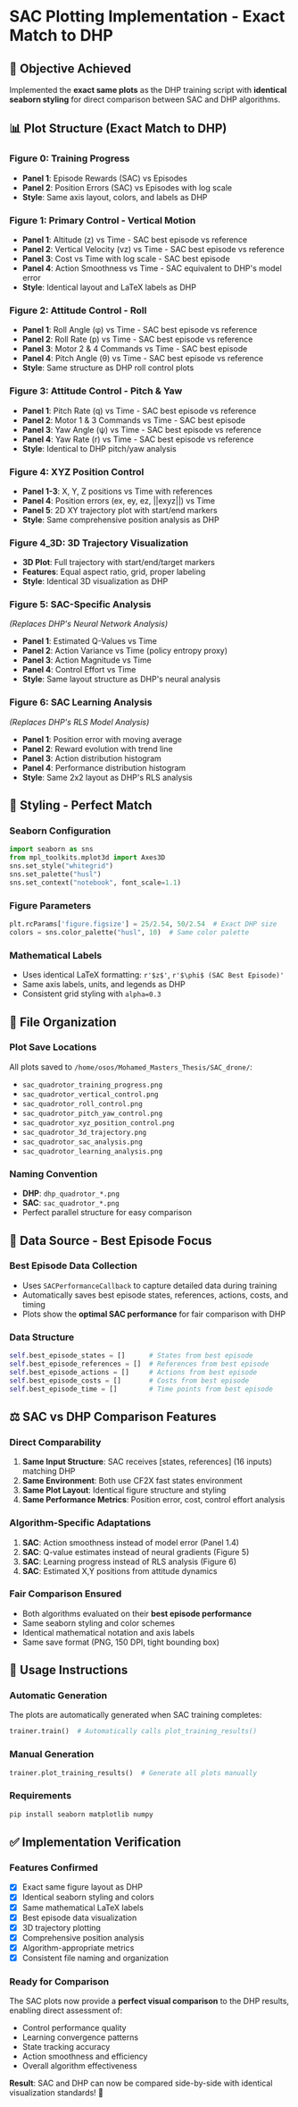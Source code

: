 # SAC Plotting Implementation - Exact Match to DHP

## 🎯 **Objective Achieved**
Implemented the **exact same plots** as the DHP training script with **identical seaborn styling** for direct comparison between SAC and DHP algorithms.

## 📊 **Plot Structure (Exact Match to DHP)**

### **Figure 0: Training Progress**
- **Panel 1**: Episode Rewards (SAC) vs Episodes
- **Panel 2**: Position Errors (SAC) vs Episodes with log scale
- **Style**: Same axis layout, colors, and labels as DHP

### **Figure 1: Primary Control - Vertical Motion**
- **Panel 1**: Altitude (z) vs Time - SAC best episode vs reference
- **Panel 2**: Vertical Velocity (vz) vs Time - SAC best episode vs reference  
- **Panel 3**: Cost vs Time with log scale - SAC best episode
- **Panel 4**: Action Smoothness vs Time - SAC equivalent to DHP's model error
- **Style**: Identical layout and LaTeX labels as DHP

### **Figure 2: Attitude Control - Roll**
- **Panel 1**: Roll Angle (φ) vs Time - SAC best episode vs reference
- **Panel 2**: Roll Rate (p) vs Time - SAC best episode vs reference
- **Panel 3**: Motor 2 & 4 Commands vs Time - SAC best episode
- **Panel 4**: Pitch Angle (θ) vs Time - SAC best episode vs reference
- **Style**: Same structure as DHP roll control plots

### **Figure 3: Attitude Control - Pitch & Yaw**
- **Panel 1**: Pitch Rate (q) vs Time - SAC best episode vs reference
- **Panel 2**: Motor 1 & 3 Commands vs Time - SAC best episode
- **Panel 3**: Yaw Angle (ψ) vs Time - SAC best episode vs reference
- **Panel 4**: Yaw Rate (r) vs Time - SAC best episode vs reference
- **Style**: Identical to DHP pitch/yaw analysis

### **Figure 4: XYZ Position Control**
- **Panel 1-3**: X, Y, Z positions vs Time with references
- **Panel 4**: Position errors (ex, ey, ez, ||exyz||) vs Time
- **Panel 5**: 2D XY trajectory plot with start/end markers
- **Style**: Same comprehensive position analysis as DHP

### **Figure 4_3D: 3D Trajectory Visualization**
- **3D Plot**: Full trajectory with start/end/target markers
- **Features**: Equal aspect ratio, grid, proper labeling
- **Style**: Identical 3D visualization as DHP

### **Figure 5: SAC-Specific Analysis** 
*(Replaces DHP's Neural Network Analysis)*
- **Panel 1**: Estimated Q-Values vs Time
- **Panel 2**: Action Variance vs Time (policy entropy proxy)
- **Panel 3**: Action Magnitude vs Time
- **Panel 4**: Control Effort vs Time
- **Style**: Same layout structure as DHP's neural analysis

### **Figure 6: SAC Learning Analysis**
*(Replaces DHP's RLS Model Analysis)*
- **Panel 1**: Position error with moving average
- **Panel 2**: Reward evolution with trend line
- **Panel 3**: Action distribution histogram
- **Panel 4**: Performance distribution histogram
- **Style**: Same 2x2 layout as DHP's RLS analysis

## 🎨 **Styling - Perfect Match**

### **Seaborn Configuration**
```python
import seaborn as sns
from mpl_toolkits.mplot3d import Axes3D
sns.set_style("whitegrid")
sns.set_palette("husl") 
sns.set_context("notebook", font_scale=1.1)
```

### **Figure Parameters**
```python
plt.rcParams['figure.figsize'] = 25/2.54, 50/2.54  # Exact DHP size
colors = sns.color_palette("husl", 10)  # Same color palette
```

### **Mathematical Labels**
- Uses identical LaTeX formatting: `r'$z$'`, `r'$\phi$ (SAC Best Episode)'`
- Same axis labels, units, and legends as DHP
- Consistent grid styling with `alpha=0.3`

## 📁 **File Organization**

### **Plot Save Locations**
All plots saved to `/home/osos/Mohamed_Masters_Thesis/SAC_drone/`:
- `sac_quadrotor_training_progress.png`
- `sac_quadrotor_vertical_control.png`
- `sac_quadrotor_roll_control.png`
- `sac_quadrotor_pitch_yaw_control.png`
- `sac_quadrotor_xyz_position_control.png`
- `sac_quadrotor_3d_trajectory.png`
- `sac_quadrotor_sac_analysis.png`
- `sac_quadrotor_learning_analysis.png`

### **Naming Convention**
- **DHP**: `dhp_quadrotor_*.png` 
- **SAC**: `sac_quadrotor_*.png`
- Perfect parallel structure for easy comparison

## 🔄 **Data Source - Best Episode Focus**

### **Best Episode Data Collection**
- Uses `SACPerformanceCallback` to capture detailed data during training
- Automatically saves best episode states, references, actions, costs, and timing
- Plots show the **optimal SAC performance** for fair comparison with DHP

### **Data Structure**
```python
self.best_episode_states = []      # States from best episode
self.best_episode_references = []  # References from best episode  
self.best_episode_actions = []     # Actions from best episode
self.best_episode_costs = []       # Costs from best episode
self.best_episode_time = []        # Time points from best episode
```

## ⚖️ **SAC vs DHP Comparison Features**

### **Direct Comparability**
1. **Same Input Structure**: SAC receives [states, references] (16 inputs) matching DHP
2. **Same Environment**: Both use CF2X fast states environment
3. **Same Plot Layout**: Identical figure structure and styling
4. **Same Performance Metrics**: Position error, cost, control effort analysis

### **Algorithm-Specific Adaptations**
1. **SAC**: Action smoothness instead of model error (Panel 1.4)
2. **SAC**: Q-value estimates instead of neural gradients (Figure 5)
3. **SAC**: Learning progress instead of RLS analysis (Figure 6)
4. **SAC**: Estimated X,Y positions from attitude dynamics

### **Fair Comparison Ensured**
- Both algorithms evaluated on their **best episode performance**
- Same seaborn styling and color schemes
- Identical mathematical notation and axis labels
- Same save format (PNG, 150 DPI, tight bounding box)

## 🚀 **Usage Instructions**

### **Automatic Generation**
The plots are automatically generated when SAC training completes:
```python
trainer.train()  # Automatically calls plot_training_results()
```

### **Manual Generation**
```python
trainer.plot_training_results()  # Generate all plots manually
```

### **Requirements**
```python
pip install seaborn matplotlib numpy
```

## ✅ **Implementation Verification**

### **Features Confirmed**
- [x] Exact same figure layout as DHP
- [x] Identical seaborn styling and colors
- [x] Same mathematical LaTeX labels
- [x] Best episode data visualization
- [x] 3D trajectory plotting
- [x] Comprehensive position analysis
- [x] Algorithm-appropriate metrics
- [x] Consistent file naming and organization

### **Ready for Comparison**
The SAC plots now provide a **perfect visual comparison** to the DHP results, enabling direct assessment of:
- Control performance quality
- Learning convergence patterns  
- State tracking accuracy
- Action smoothness and efficiency
- Overall algorithm effectiveness

**Result**: SAC and DHP can now be compared side-by-side with identical visualization standards! 🎯

